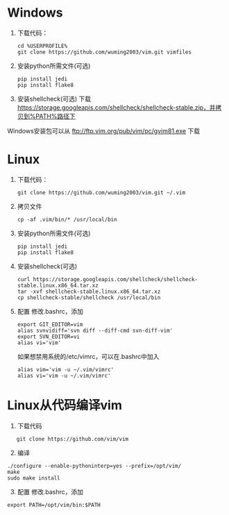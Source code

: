 # Windows
1. 下载代码：
   ```
   cd %USERPROFILE%
   git clone https://github.com/wuming2003/vim.git vimfiles
   ```
2. 安装python所需文件(可选)
   ```
   pip install jedi
   pip install flake8
   ```
3. 安装shellcheck(可选)
   下载 https://storage.googleapis.com/shellcheck/shellcheck-stable.zip，并拷贝到%PATH%路径下

Windows安装包可以从
ftp://ftp.vim.org/pub/vim/pc/gvim81.exe
下载

# Linux
1. 下载代码：
   ```
   git clone https://github.com/wuming2003/vim.git ~/.vim
   ```
2. 拷贝文件
   ```
   cp -af .vim/bin/* /usr/local/bin
   ```
3. 安装python所需文件(可选)
   ```
   pip install jedi
   pip install flake8
   ```
4. 安装shellcheck(可选)
   ```
   curl https://storage.googleapis.com/shellcheck/shellcheck-stable.linux.x86_64.tar.xz
   tar -xvf shellcheck-stable.linux.x86_64.tar.xz
   cp shellcheck-stable/shellcheck /usr/local/bin
   ```

5. 配置
   修改.bashrc，添加
   ```
   export GIT_EDITOR=vim
   alias svnvidiff='svn diff --diff-cmd svn-diff-vim'
   export SVN_EDITOR=vi
   alias vi='vim'
   ```
   如果想禁用系统的/etc/vimrc，可以在.bashrc中加入
   ```
   alias vim='vim -u ~/.vim/vimrc'
   alias vi='vim -u ~/.vim/vimrc'
   ```

# Linux从代码编译vim
1. 下载代码
```
   git clone https://github.com/vim/vim
```
2. 编译
```
./configure --enable-pythoninterp=yes --prefix=/opt/vim/
make 
sudo make install
```
3. 配置
修改.bashrc，添加
```
export PATH=/opt/vim/bin:$PATH
```
